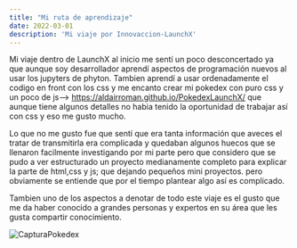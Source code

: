 ```yaml
---
title: "Mi ruta de aprendizaje"
date: 2022-03-01
description: 'Mi viaje por Innovaccion-LaunchX'
---
```

Mi viaje dentro de LaunchX al inicio me sentí un poco desconcertado ya que aunque soy desarrollador aprendí aspectos de programación nuevos al usar los jupyters de phyton.
Tambien aprendí a usar ordenadamente el codigo en front con los css y me encanto crear mi pokedex con puro css y un poco de js--> https://aldairroman.github.io/PokedexLaunchX/
que aunque tiene algunos detalles no habia tenido la oportunidad de trabajar así con css y eso me gusto mucho.

Lo que no me gusto fue que sentí que era tanta información que aveces el tratar de transmitirla era complicada y quedaban algunos huecos que se llenaron facilmente investigando por mi parte pero que considero que se pudo a ver estructurado un proyecto medianamente completo para explicar la parte de html,css y js; que dejando pequeños mini proyectos.
pero obviamente se entiende que por el tiempo plantear algo así es complicado.

Tambien uno de los aspectos a denotar de todo este viaje es el gusto que me da haber conocido a grandes personas y expertos en su área que les gusta compartir conocimiento.



![CapturaPokedex](https://user-images.githubusercontent.com/99059996/162132596-b21dc2a8-221e-4fc7-a170-f3792e901980.png)
